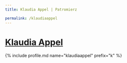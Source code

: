 ```yaml
---
title: Klaudia Appel | Patromierz

permalink: /klaudiaappel
---
```


# [Klaudia Appel](https://patronite.pl/klaudiaappel)

{% include profile.md name="klaudiaappel" prefix="k" %}
